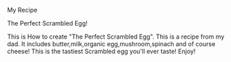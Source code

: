 My Recipe

The Perfect Scrambled Egg!

This is How to create "The Perfect Scrambled Egg".
This is a recipe from my dad. 
It includes butter,milk,organic egg,mushroom,spinach and of course cheese!
This is the tastiest Scrambled egg you'll ever taste!
Enjoy!
